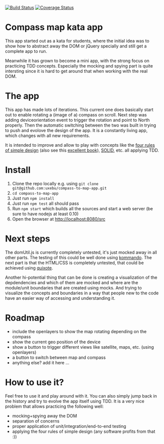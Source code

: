 [![Build Status](https://travis-ci.org/uxebu/compass-to-map-app.svg)](https://travis-ci.org/uxebu/compass-to-map-app)
[![Coverage Status](https://img.shields.io/coveralls/uxebu/compass-to-map-app.svg)](https://coveralls.io/r/uxebu/compass-to-map-app)

# Compass map kata app

This app started out as a kata for students, where the initial
idea was to show how to abstract away the DOM or jQuery specially
and still get a complete app to run.

Meanwhile it has grown to become a mini app, with the strong focus on
practicing TDD concepts. Especially the mocking and spying part
is quite intersting since it is hard to get around that when working
with the real DOM.

# The app

This app has made lots of iterations. This current one does basically
start out to enable rotating a (image of a) compass on scroll. Next step
was adding deviceorientation event to trigger the rotation and point to
North properly. Then the automatic switching between the two was built in
trying to push and evolove the design of the app. It is a constantly living
app, which changes with all new requirements.

It is intended to improve and allow to play with concepts like the
[four rules of simple design](http://www.c2.com/cgi/wiki?XpSimplicityRules)
(also see this [excellent book](https://leanpub.com/4rulesofsimpledesign)),
[SOLID](https://en.wikipedia.org/wiki/SOLID_(object-oriented_design)),
etc. all applying TDD.

# Install

1. Clone the repo locally e.g. using `git clone git@github.com:uxebu/compass-to-map-app.git`
2. `cd compass-to-map-app`
3. Just run `npm install`
4. Just run `npm test` all should pass
5. Run `npm start` which builds all the sources and start a web server (be sure to have nodejs at least 0.10)
6. Open the browser at [http://localhost:8080/src](http://localhost:8080/src)

# Next steps

The domUtil.js is currently completely untested, it's just mocked away
in all other parts. The testing of this could be well done using
[kommando](http://github.com/uxebu/kommando). The next part is that the
HTML/CSS is completely untested, that could be achieved using
[quixote](https://github.com/jamesshore/quixote).

Another hi-potential thing that can be done is creating a visualization
of the depdendencies and which of them are mocked and where are the
module/unit boundaries that are created using mocks. And trying to
visualize the concepts and boundaries in a way that people new to
the code have an easier way of accessing and understanding it.

# Roadmap

- include the openlayers to show the map rotating depending on the compass
- show the current geo position of the device
- show a button to trigger different views like satellite, maps, etc. (using openlayers)
- a button to switch between map and compass
- anything else? add it here ...

# How to use it?

Feel free to use it and play around with it.
You can also simply jump back in the history and try to evolve the
app itself using TDD. It is a very nice problem that allows practicing the
following well:

- mocking+spying away the DOM
- separation of concerns
- proper application of unit/integration/end-to-end testing
- applying the four rules of simple design (any software profits from that :))
